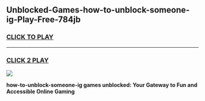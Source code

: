 
## Unblocked-Games-how-to-unblock-someone-ig-Play-Free-784jb
<h3>
<a href="https://premium76.site?title=how-to-unblock-someone-ig&ref=18A1">CLICK TO PLAY</a></h3>
<hr>

<h3>
<a href="https://premium76.site?title=how-to-unblock-someone-ig&ref=18A1">CLICK 2 PLAY</a>
  
</h3>

<a href="https://premium76.site?title=how-to-unblock-someone-ig&ref=18A1"><img src="https://clearcache.store/games.png"></a>


**how-to-unblock-someone-ig games unblocked: Your Gateway to Fun and Accessible Online Gaming**
